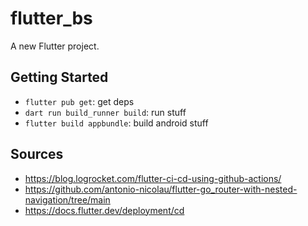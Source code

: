 # flutter_bs

A new Flutter project.

## Getting Started

- `flutter pub get`: get deps
- `dart run build_runner build`: run stuff
- `flutter build appbundle`: build android stuff

## Sources

- https://blog.logrocket.com/flutter-ci-cd-using-github-actions/
- https://github.com/antonio-nicolau/flutter-go_router-with-nested-navigation/tree/main
- https://docs.flutter.dev/deployment/cd
